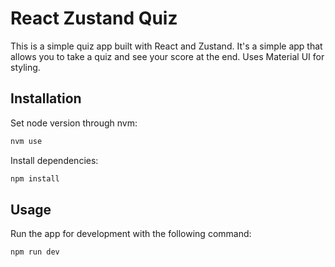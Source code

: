 # React Zustand Quiz

This is a simple quiz app built with React and Zustand. It's a simple app that allows you to take a quiz and see your score at the end.
Uses Material UI for styling.

## Installation

Set node version through nvm:

```bash
nvm use
```

Install dependencies:

```bash
npm install
```

## Usage

Run the app for development with the following command:

```bash
npm run dev
```
